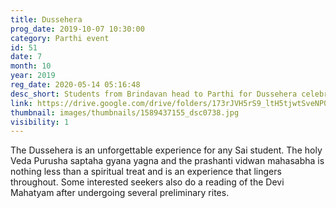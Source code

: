 ```yaml
---
title: Dussehera
prog_date: 2019-10-07 10:30:00
category: Parthi event
id: 51
date: 7
month: 10
year: 2019
reg_date: 2020-05-14 05:16:48
desc_short: Students from Brindavan head to Parthi for Dussehera celebrations. In the morning the Maha Yagnam will be followed by mangalarati. In the evening Prashanti Vidwan Maha Sabha will  be held in Sai Kulwant Hall.
link: https://drive.google.com/drive/folders/173rJVH5rS9_ltH5tjwtSveNP06c1tnse
thumbnail: images/thumbnails/1589437155_dsc0738.jpg
visibility: 1
---
```


The Dussehera is an unforgettable experience for any Sai student. The holy Veda Purusha saptaha gyana yagna and the prashanti vidwan mahasabha is nothing less than a spiritual treat and is an experience that lingers throughout. Some interested seekers also do a reading of the Devi Mahatyam after undergoing several preliminary rites.
